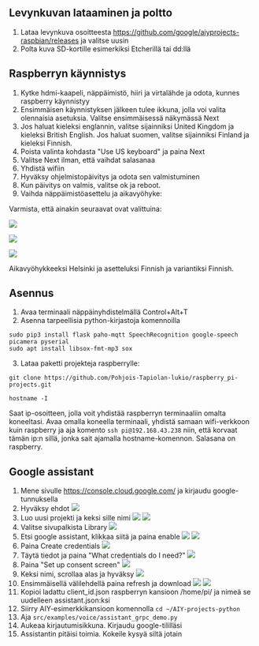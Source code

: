 ## Levynkuvan lataaminen ja poltto
1. Lataa levynkuva osoitteesta https://github.com/google/aiyprojects-raspbian/releases ja valitse uusin
2. Polta kuva SD-kortille esimerkiksi Etcherillä tai dd:llä

## Raspberryn käynnistys
1. Kytke hdmi-kaapeli, näppäimistö, hiiri ja virtalähde ja odota, kunnes raspberry käynnistyy
2. Ensimmäisen käynnistyksen jälkeen tulee ikkuna, jolla voi valita olennaisia asetuksia. Valitse ensimmäisessä näkymässä Next
3. Jos haluat kieleksi englannin, valitse sijainniksi United Kingdom ja kieleksi British English. Jos haluat suomen, valitse sijainniksi Finland ja kieleksi Finnish.
4. Poista valinta kohdasta "Use US keyboard" ja paina Next
5. Valitse Next ilman, että vaihdat salasanaa
6. Yhdistä wifiin
7. Hyväksy ohjelmistopäivitys ja odota sen valmistuminen
8. Kun päivitys on valmis, valitse ok ja reboot.
9. Vaihda näppäimistöasettelu ja aikavyöhyke:

Varmista, että ainakin seuraavat ovat valittuina:


![](https://raw.githubusercontent.com/Samelikameli/python-aalto/master/guides/images/configuration.png)

![](https://raw.githubusercontent.com/Samelikameli/python-aalto/master/guides/images/interfaces.png)

![](https://raw.githubusercontent.com/Samelikameli/python-aalto/master/guides/images/localisation.png)

Aikavyöhykkeeksi Helsinki ja asetteluksi Finnish ja variantiksi Finnish.

## Asennus

1. Avaa terminaali näppäinyhdistelmällä Control+Alt+T
2. Asenna tarpeellisia python-kirjastoja komennoilla 
```
sudo pip3 install flask paho-mqtt SpeechRecognition google-speech picamera pyserial 
sudo apt install libsox-fmt-mp3 sox
```
3. Lataa paketti projekteja raspberrylle:
```
git clone https://github.com/Pohjois-Tapiolan-lukio/raspberry_pi-projects.git
```

```
hostname -I
```
Saat ip-osoitteen, jolla voit yhdistää raspberryn terminaaliin omalta koneeltasi. Avaa omalla koneella terminaali, yhdistä samaan wifi-verkkoon kuin raspberry ja aja komento `ssh pi@192.168.43.238` niin, että korvaat tämän ip:n sillä, jonka sait ajamalla hostname-komennon. Salasana on raspberry.

## Google assistant
1. Mene sivulle https://console.cloud.google.com/ ja kirjaudu google-tunnuksella
2. Hyväksy ehdot
![](https://raw.githubusercontent.com/Samelikameli/python-aalto/master/guides/images/login.png)
3. Luo uusi projekti ja keksi sille nimi
![](https://raw.githubusercontent.com/Samelikameli/python-aalto/master/guides/images/createproject.png)
![](https://raw.githubusercontent.com/Samelikameli/python-aalto/master/guides/images/projectname.png)
4. Valitse sivupalkista Library
![](https://raw.githubusercontent.com/Samelikameli/python-aalto/master/guides/images/library.png)
5. Etsi google assistant, klikkaa siitä ja paina enable
![](https://raw.githubusercontent.com/Samelikameli/python-aalto/master/guides/images/assistant1.png)
![](https://raw.githubusercontent.com/Samelikameli/python-aalto/master/guides/images/assistant2.png)
6. Paina Create credentials
![](https://raw.githubusercontent.com/Samelikameli/python-aalto/master/guides/images/credentials1.png)
7. Täytä tiedot ja paina "What credentials do I need?"
![](https://raw.githubusercontent.com/Samelikameli/python-aalto/master/guides/images/credentials2.png)
8. Paina "Set up consent screen"
![](https://raw.githubusercontent.com/Samelikameli/python-aalto/master/guides/images/oauth.png)
9. Keksi nimi, scrollaa alas ja hyväksy
![](https://raw.githubusercontent.com/Samelikameli/python-aalto/master/guides/images/oauthname.png)
10. Ensimmäisellä välilehdellä paina refresh ja download
![](https://raw.githubusercontent.com/Samelikameli/python-aalto/master/guides/images/credentials3.png)
![](https://raw.githubusercontent.com/Samelikameli/python-aalto/master/guides/images/credentials4.png)
11. Kopioi ladattu client_id.json raspberryn kansioon /home/pi/ ja nimeä se uudelleen assistant.json:ksi
12. Siirry AIY-esimerkkikansioon komennolla `cd ~/AIY-projects-python`
13. Aja `src/examples/voice/assistant_grpc_demo.py`
14. Aukeaa kirjautumisikkuna. Kirjaudu google-tililläsi
15. Assistantin pitäisi toimia. Kokeile kysyä siltä jotain
